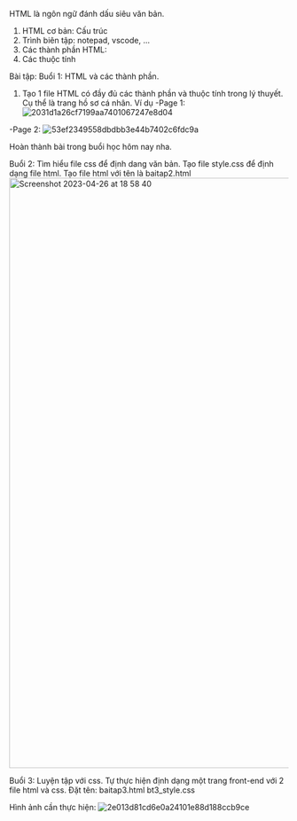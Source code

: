 HTML là ngôn ngữ đánh dấu siêu văn bản.

1. HTML cơ bản: Cấu trúc
2. Trình biên tập: notepad, vscode, ...
3. Các thành phần HTML: 
4. Các thuộc tính

Bài tập:
Buổi 1: HTML và các thành phần.
1. Tạo 1 file HTML có đầy đủ các thành phần và thuộc tính trong lý thuyết.
Cụ thể là trang hồ sơ cá nhân.
Ví dụ 
-Page 1:
![2031d1a26cf7199aa7401067247e8d04](https://user-images.githubusercontent.com/109997053/233981772-8ec3f578-4130-4898-aaf2-3afecdc9cfb6.jpg)

-Page 2:
![53ef2349558dbdbb3e44b7402c6fdc9a](https://user-images.githubusercontent.com/109997053/233981950-92f68db0-5ce4-4a72-9105-5148602d8aac.jpg)


Hoàn thành bài trong buổi học hôm nay nha.

Buổi 2: Tìm hiểu file css để định dang văn bản.
Tạo file style.css để định dạng file html. Tạo file html với tên là baitap2.html
<img width="1065" alt="Screenshot 2023-04-26 at 18 58 40" src="https://user-images.githubusercontent.com/109997053/234568337-d82ba0de-3fd6-4af8-864e-3638311530bb.png">

Buổi 3: Luyện tập với css.
Tự thực hiện định dạng một trang front-end với 2 file html và css.
Đặt tên:
baitap3.html
bt3_style.css

Hình ảnh cần thực hiện:
![2e013d81cd6e0a24101e88d188ccb9ce](https://user-images.githubusercontent.com/109997053/234572926-523b2d6e-c3c0-4bb8-9eb7-a56f02a0218e.jpg)
